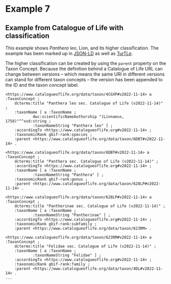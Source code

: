 # Example 7

## Example from Catalogue of Life with classification

This example shows *Panthera leo*, Lion, and its higher classification. The 
example has been marked up in [JSON-LD](example7.jsonld) as well as 
[TurTLe](example7).

The higher classification can be created by using the `parent` property on the 
Taxon Concept. Because the definition behind a Catalogue of Life URL can change 
between versions – which means the same URI in different versions can stand for 
different taxon concepts – the version has been appended to the ID and the taxon 
concept label.

```turtle
<https://www.catalogueoflife.org/data/taxon/4CGXP#v2022-11-14> a :TaxonConcept ;
    dcterms:title "Panthera leo sec. Catalogue of Life (v2022-11-14)" ;
    :taxonName [ a :TaxonName ;
            dwc:scientificNameAuthorship "(Linnaeus, 1758)"^^xsd:string ;
            :taxonNameString "Panthera leo" ] ;
    :accordingTo <https://www.catalogueoflife.org#v2022-11-14> ;
    :taxonomicRank gbif-rank:species ;
    :parent <https://www.catalogueoflife.org/data/taxon/6DBT#v2022-11-14> .

<https://www.catalogueoflife.org/data/taxon/6DBT#v2022-11-14> a :TaxonConcept ;
    dcterms:title "Panthera sec. Catalogue of Life (v2022-11-14)" ;
    :accordingTo <https://www.catalogueoflife.org#v2022-11-14> ;
    :taxonName [ a :TaxonName ;
            :taxonNameString "Panthera" ] ;
    :taxonomicRank gbif-rank:genus ;
    :parent <https://www.catalogueoflife.org/data/taxon/628LP#v2022-11-14> .

<https://www.catalogueoflife.org/data/taxon/628LP#v2022-11-14> a :TaxonConcept ;
    dcterms:title "Pantherinae sec. Catalogue of Life (v2022-11-14)" ;
    :taxonName [ a :TaxonName ;
            :taxonNameString "Pantherinae" ] ;
    :accordingTo <https://www.catalogueoflife.org#v2022-11-14> ;
    :taxonomicRank gbif-rank:subfamily ;
    :parent <https://www.catalogueoflife.org/data/taxon/623RM> .

<https://www.catalogueoflife.org/data/taxon/623RM#v2022-11-14> a :TaxonConcept ;
    dcterms:title "Felidae sec. Catalogue of Life (v2022-11-14)" ;
    :taxonName [ a :TaxonName ;
            :taxonNameString "Felidae" ] ;
    :accordingTo <https://www.catalogueoflife.org#v2022-11-14> ;
    :taxonomicRank gbif-rank:family ;
    :parent <https://www.catalogueoflife.org/data/taxon/4DL#v2022-11-14> .
...
```
